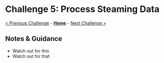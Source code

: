 # Challenge 5: Process Steaming Data

[< Previous Challenge](./Challenge-04.md) - **[Home](../README.md)** - [Next Challenge >](./Challenge-06.md)


## Notes & Guidance
  - Watch out for this
  - Watch out for that
